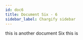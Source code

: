 ```yaml
---
id: doc6
title: Document Six - 6
sidebar_label: Chargify sidebar
---
```


this is another document Six this is
